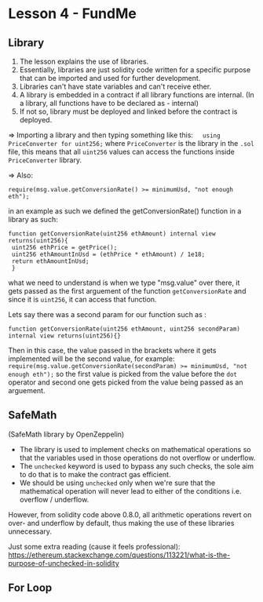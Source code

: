 # Lesson 4 - FundMe

## Library
1. The lesson explains the use of libraries.
2. Essentially, libraries are just solidity code written for a specific purpose that can be imported and used for further development.
3. Libraries can't have state variables and can't receive ether.
4. A library is embedded in a contract if all library functions are internal. (In a library, all functions have to be declared as - internal)
5. If not so, library must be deployed and linked before the contract is deployed.

=> Importing a library and then typing something like this:
    `using PriceConverter for uint256;`
where `PriceConverter` is the library in the `.sol` file, this means that all `uint256` values can access the functions inside `PriceConverter` library.

=> Also:

  `require(msg.value.getConversionRate() >= minimumUsd, "not enough eth");`

in an example as such we defined the getConversionRate() function in a library as such:

    function getConversionRate(uint256 ethAmount) internal view returns(uint256){ 
     uint256 ethPrice = getPrice(); 
     uint256 ethAmountInUsd = (ethPrice * ethAmount) / 1e18; 
     return ethAmountInUsd;
     }

what we need to understand is when we type "msg.value" over there, it gets passed as the first arguement of the function `getConversionRate` and since it is `uint256`, it can access that function.

Lets say there was a second param for our function such as :

`function getConversionRate(uint256 ethAmount, uint256 secondParam) internal view returns(uint256){}`

Then in this case, the value passed in the brackets where it gets implemented will be the second value, for example:
`
        require(msg.value.getConversionRate(secondParam) >= minimumUsd, "not enough eth");
`
so the first value is picked from the value before the `dot` operator and second one gets picked from the value being passed as an arguement.

## SafeMath
(SafeMath library by OpenZeppelin)
* The library is used to implement checks on mathematical operations so that the variables used in those operations do not overflow or underflow.
* The `unchecked` keyword is used to bypass any such checks, the sole aim to do that is to make the contract gas efficient.
* We should be using `unchecked` only when we're sure that the mathematical operation will never lead to either of the conditions i.e. overflow / underflow.

However, from solidity code above 0.8.0, all arithmetic operations revert on over- and underflow by default, thus making the use of these libraries unnecessary.

Just some extra reading (cause it feels professional):
https://ethereum.stackexchange.com/questions/113221/what-is-the-purpose-of-unchecked-in-solidity

## For Loop
